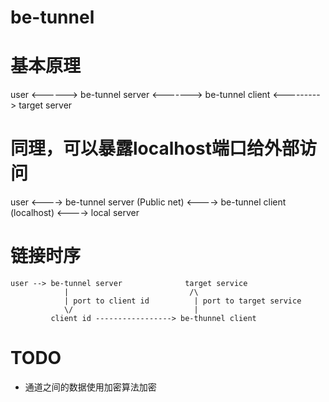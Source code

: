 # be-tunnel

# 基本原理

user <------> be-tunnel server <-------> be-tunnel client <---------> target server

# 同理，可以暴露localhost端口给外部访问

user <----> be-tunnel server (Public net) <----> be-tunnel client (localhost) <----> local server

# 链接时序

```
user --> be-tunnel server              target service
            |                           /\
            | port to client id          | port to target service
            \/                           |
         client id -----------------> be-thunnel client
```

# TODO

* 通道之间的数据使用加密算法加密